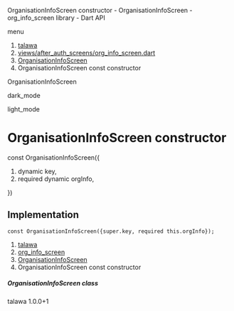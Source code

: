 




OrganisationInfoScreen constructor - OrganisationInfoScreen - org\_info\_screen library - Dart API







menu

1. [talawa](../../index.html)
2. [views/after\_auth\_screens/org\_info\_screen.dart](../../file-___home_harshil_Desktop_open-source_palisadoes_talawa_lib_views_after_auth_screens_org_info_screen/)
3. [OrganisationInfoScreen](../../file-___home_harshil_Desktop_open-source_palisadoes_talawa_lib_views_after_auth_screens_org_info_screen/OrganisationInfoScreen-class.html)
4. OrganisationInfoScreen const constructor

OrganisationInfoScreen


dark\_mode

light\_mode




# OrganisationInfoScreen constructor


const
OrganisationInfoScreen({

1. dynamic key,
2. required dynamic orgInfo,

})

## Implementation

```
const OrganisationInfoScreen({super.key, required this.orgInfo});
```

 


1. [talawa](../../index.html)
2. [org\_info\_screen](../../file-___home_harshil_Desktop_open-source_palisadoes_talawa_lib_views_after_auth_screens_org_info_screen/)
3. [OrganisationInfoScreen](../../file-___home_harshil_Desktop_open-source_palisadoes_talawa_lib_views_after_auth_screens_org_info_screen/OrganisationInfoScreen-class.html)
4. OrganisationInfoScreen const constructor

##### OrganisationInfoScreen class





talawa
1.0.0+1






